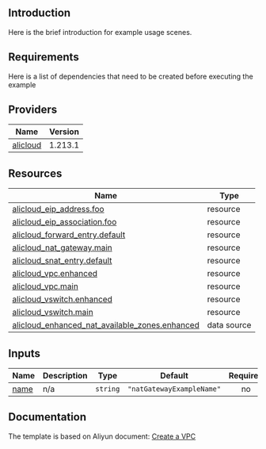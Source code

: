 <!-- BEGIN_TF_DOCS -->

## Introduction

Here is the brief introduction for example usage scenes.

## Requirements

Here is a list of dependencies that need to be created before executing the example

## Providers

| Name | Version |
|------|---------|
| <a name="provider_alicloud"></a> [alicloud](#provider\_alicloud) | 1.213.1 |

## Resources

| Name | Type |
|------|------|
| [alicloud_eip_address.foo](https://registry.terraform.io/providers/hashicorp/alicloud/latest/docs/resources/eip_address) | resource |
| [alicloud_eip_association.foo](https://registry.terraform.io/providers/hashicorp/alicloud/latest/docs/resources/eip_association) | resource |
| [alicloud_forward_entry.default](https://registry.terraform.io/providers/hashicorp/alicloud/latest/docs/resources/forward_entry) | resource |
| [alicloud_nat_gateway.main](https://registry.terraform.io/providers/hashicorp/alicloud/latest/docs/resources/nat_gateway) | resource |
| [alicloud_snat_entry.default](https://registry.terraform.io/providers/hashicorp/alicloud/latest/docs/resources/snat_entry) | resource |
| [alicloud_vpc.enhanced](https://registry.terraform.io/providers/hashicorp/alicloud/latest/docs/resources/vpc) | resource |
| [alicloud_vpc.main](https://registry.terraform.io/providers/hashicorp/alicloud/latest/docs/resources/vpc) | resource |
| [alicloud_vswitch.enhanced](https://registry.terraform.io/providers/hashicorp/alicloud/latest/docs/resources/vswitch) | resource |
| [alicloud_vswitch.main](https://registry.terraform.io/providers/hashicorp/alicloud/latest/docs/resources/vswitch) | resource |
| [alicloud_enhanced_nat_available_zones.enhanced](https://registry.terraform.io/providers/hashicorp/alicloud/latest/docs/data-sources/enhanced_nat_available_zones) | data source |

## Inputs

| Name | Description | Type | Default | Required |
|------|-------------|------|---------|:--------:|
| <a name="input_name"></a> [name](#input\_name) | n/a | `string` | `"natGatewayExampleName"` | no |

## Documentation
<!-- docs-link -->

The template is based on Aliyun document: [Create a VPC](https://help.aliyun.com/document_detail/111768.html)

<!-- docs-link -->
<!-- END_TF_DOCS -->    